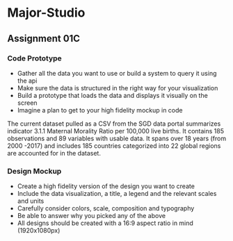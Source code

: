 # Major-Studio

## Assignment 01C

### Code Prototype
- Gather all the data you want to use or build a system to query it using the api
- Make sure the data is structured in the right way for your visualization
- Build a prototype that loads the data and displays it visually on the screen
- Imagine a plan to get to your high fidelity mockup in code

The current dataset pulled as a CSV from the SGD data portal summarizes indicator 3.1.1 Maternal Morality Ratio per 100,000 live births. It contains 185 observations and 89 variables with usable data. It spans over 18 years (from 2000 -2017) and includes 185 countries categorized into 22 global regions are accounted for in the dataset.

### Design Mockup
- Create a high fidelity version of the design you want to create
- Include the data visualization, a title, a legend and the relevant scales and units
- Carefully consider colors, scale, composition and typography
- Be able to answer why you picked any of the above
- All designs should be created with a 16:9 aspect ratio in mind (1920x1080px)



